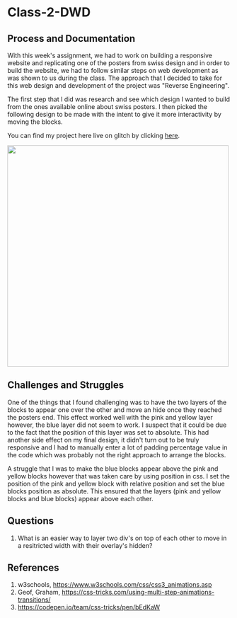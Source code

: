 # Class-2-DWD

<h2>Process and Documentation</h2>

With this week's assignment, we had to work on building a responsive website and replicating one of the posters from swiss design and in order to build the website, we had to follow similar steps on web development as was shown to us during the class. The approach that I decided to take for this web design and development of the project was "Reverse Engineering". 

The first step that I did was research and see which design I wanted to build from the ones available online about swiss posters. I then picked the following design to be made with the intent to give it more interactivity by moving the blocks. 

You can find my project here live on glitch by clicking <a href="https://dwd-class-2.glitch.me/" target="_blank">here</a>.

<img src="https://cdn.shopify.com/s/files/1/0140/7312/products/velocity_girl.jpg?v=1358293119" width=500px height=auto>

<h2>Challenges and Struggles </h2>

One of the things that I found challenging was to have the two layers of the blocks to appear one over the other and move an hide once they reached the posters end. This effect worked well with the pink and yellow layer however, the blue layer did not seem to work. I suspect that it could be due to the fact that the position of this layer was set to absolute. This had another side effect on my final design, it didn't turn out to be truly responsive and I had to manually enter a lot of padding percentage value in the code which was probably not the right approach to arrange the blocks. 

A struggle that I was to make the blue blocks appear above the pink and yellow blocks however that was taken care by using position in css. I set the position of the pink and yellow block with relative position and set the blue blocks position as absolute. This ensured that the layers (pink and yellow blocks and blue blocks) appear above each other. 

<h2> Questions </h2>

1. What is an easier way to layer two div's on top of each other to move in a resitricted width with their overlay's hidden? 

<h2> References </h2>

1. w3schools, https://www.w3schools.com/css/css3_animations.asp
2. Geof, Graham, https://css-tricks.com/using-multi-step-animations-transitions/
3. https://codepen.io/team/css-tricks/pen/bEdKaW
